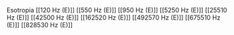 Esotropia
[[120 Hz (E)]]
[[550 Hz (E)]]
[[950 Hz (E)]]
[[5250 Hz (E)]]
[[25510 Hz (E)]]
[[42500 Hz (E)]]
[[162520 Hz (E)]]
[[492570 Hz (E)]]
[[675510 Hz (E)]]
[[828530 Hz (E)]]